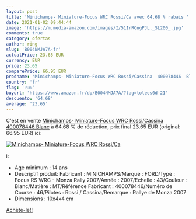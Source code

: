 ```yaml
---
layout: post
title: 'Minichamps- Miniature-Focus WRC Rossi/Ca avec 64.68 % rabais '
date: 2021-01-02 09:44:44
image: 'https://m.media-amazon.com/images/I/51IrRCngPJL._SL200_.jpg'
comments: true
category: ofertas
author: ring
slug: 'B004NMJA7A-fr'
actualPrice: 23.65 EUR
currency: EUR
price: 23.65
comparePrice: 66.95 EUR
prodname: 'Minichamps- Miniature-Focus WRC Rossi/Cassina  400078446  Blanc'
country: 'fr'
flag: '🇫🇷'
buyurl: 'https://www.amazon.fr/dp/B004NMJA7A/?tag=tolees0d-21'
descuento: '64.68'
average: '23.65'
---
```


C'est en vente [Minichamps- Miniature-Focus WRC Rossi/Cassina  400078446  Blanc](https://www.amazon.fr/dp/B004NMJA7A/?tag=tolees0d-21)  à  64.68 % de réduction, prix final  23.65 EUR (original: 66.95 EUR) ici:

[![Minichamps- Miniature-Focus WRC Rossi/Ca](https://m.media-amazon.com/images/I/51IrRCngPJL._SL200_.jpg)](https://www.amazon.fr/dp/B004NMJA7A/?tag=tolees0d-21)

ℹ️:

- Age minimum : 14 ans
- Descriptif produit: Fabricant : MINICHAMPS/Marque : FORD/Type : Focus RS WRC - Monza Rally 2007/Année : 2007/Echelle : 43/Couleur : Blanc/Matière : MT/Référence Fabricant : 400078446/Numéro de Course : 46/Pilotes : Rossi / Cassina/Remarque : Rallye de Monza 2007
- Dimensions : 10x4x4 cm

[Achète-le!!](https://www.amazon.fr/dp/B004NMJA7A/?tag=tolees0d-21)
